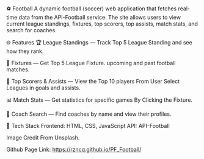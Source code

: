 ⚽ Football
A dynamic football (soccer) web application that fetches real-time data from the API-Football service. The site allows users to view current league standings, fixtures, top scorers, top assists, match stats, and search for coaches.

🌐 Features
🏆 League Standings — Track Top 5 League Standing and see how they rank.

📅 Fixtures — Get Top 5 League Fixture. upcoming and past football matches.

🎯 Top Scorers & Assists — View the Top 10 players From User Select Leagues in goals and assists.

📊 Match Stats — Get statistics for specific games By Clicking the Fixture.

👤 Coach Search — Find coaches by name and view their profiles.

🚀 Tech Stack
Frontend: HTML, CSS, JavaScript
API: API-Football

Image Credit
From Unsplash.

Github Page Link: https://rzncq.github.io/PF_Football/

